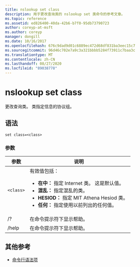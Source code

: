 ```yaml
---
title: nslookup set class
description: 用于更改查询类的 nslookup set 类命令的参考文章。
ms.topic: reference
ms.assetid: ed826400-40da-42b6-b7f0-95db73790723
author: coreyp-at-msft
ms.author: coreyp
manager: dongill
ms.date: 10/16/2017
ms.openlocfilehash: 676c9dad9d01c6889ec472d68df831ba3eec15c7
ms.sourcegitcommit: 96d46c702e7a9c3a321bbbb5284f73911c7baa3c
ms.translationtype: MT
ms.contentlocale: zh-CN
ms.lasthandoff: 08/27/2020
ms.locfileid: "89038778"
---
```

# <a name="nslookup-set-class"></a>nslookup set class

更改查询类。 类指定信息的协议组。

## <a name="syntax"></a>语法

```
set class=<class>
```

### <a name="parameters"></a>参数

| 参数 | 说明 |
| --------- | ----------- |
| `<class>` | 有效值包括：<ul><li>**在中：** 指定 Internet 类。 这是默认值。</li><li>**混乱：** 指定混乱的类。</li><li>**HESIOD：** 指定 MIT Athena Hesiod 类。</li><li>**任何：** 指定使用以前列出的任何值。</li></ul> |
| /? | 在命令提示符下显示帮助。 |
| /help | 在命令提示符下显示帮助。 |

## <a name="additional-references"></a>其他参考

- [命令行语法项](command-line-syntax-key.md)
